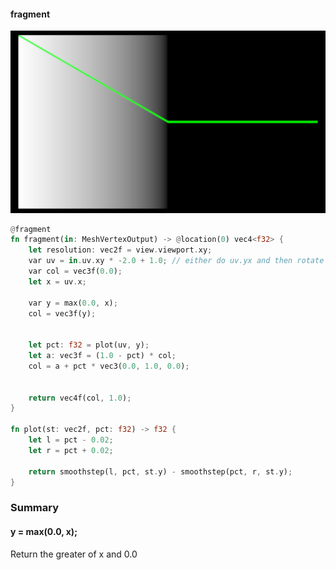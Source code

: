#### fragment

![photo](screenshot.png)

```rust
@fragment
fn fragment(in: MeshVertexOutput) -> @location(0) vec4<f32> {
    let resolution: vec2f = view.viewport.xy;
    var uv = in.uv.xy * -2.0 + 1.0; // either do uv.yx and then rotate or just flip em here..
    var col = vec3f(0.0);
    let x = uv.x;

    var y = max(0.0, x);
    col = vec3f(y);


    let pct: f32 = plot(uv, y);
    let a: vec3f = (1.0 - pct) * col;
    col = a + pct * vec3(0.0, 1.0, 0.0);


    return vec4f(col, 1.0);
}

fn plot(st: vec2f, pct: f32) -> f32 {
    let l = pct - 0.02;
    let r = pct + 0.02;

    return smoothstep(l, pct, st.y) - smoothstep(pct, r, st.y);
}

```

### Summary

#### y = max(0.0, x);

Return the greater of x and 0.0
